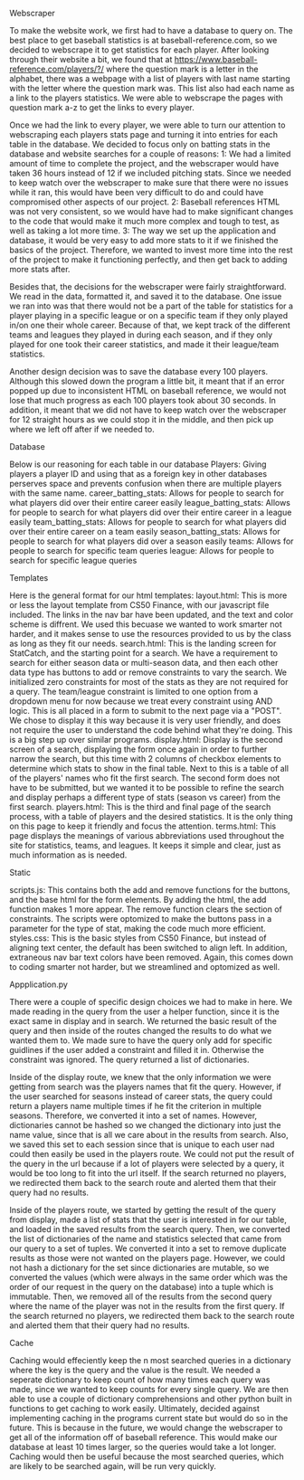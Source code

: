 Webscraper

To make the website work, we first had to have a database to query on. The best place to get baseball statistics is at baseball-reference.com,
so we decided to webscrape it to get statistics for each player. After looking through their website a bit, we found that at https://www.baseball-reference.com/players/?/
where the question mark is a letter in the alphabet, there was a webpage with a list of players with last name starting with the letter where the question mark was. This list
also had each name as a link to the players statistics. We were able to webscrape the pages with question mark a-z to get the links to every player.

Once we had the link to every player, we were able to turn our attention to webscraping each players stats page and turning it into entries for each table in the database.
We decided to focus only on batting stats in the database and website searches for a couple of reasons:
1: We had a limited amount of time to complete the project, and the webscraper would have taken 36 hours instead of 12 if we included pitching stats. Since we needed to keep
watch over the webscraper to make sure that there were no issues while it ran, this would have been very difficult to do and could have compromised other aspects of our project.
2: Baseball references HTML was not very consistent, so we would have had to make significant changes to the code that would make it much more complex and tough to test, as
well as taking a lot more time.
3: The way we set up the application and database, it would be very easy to add more stats to it if we finished the basics of the project. Therefore, we wanted to invest more
time into the rest of the project to make it functioning perfectly, and then get back to adding more stats after.

Besides that, the decisions for the webscraper were fairly straightforward. We read in the data, formatted it, and saved it to the database. One issue we ran into was that
there would not be a part of the table for statistics for a player playing in a specific league or on a specific team if they only played in/on one their whole career. Because of
that, we kept track of the different teams and leagues they played in during each season, and if they only played for one took their career statistics, and made it their league/team
statistics.

Another design decision was to save the database every 100 players. Although this slowed down the program a little bit, it meant that if an error popped up due to inconsistent
HTML on baseball reference, we would not lose that much progress as each 100 players took about 30 seconds. In addition, it meant that we did not have to keep watch over the webscraper
for 12 straight hours as we could stop it in the middle, and then pick up where we left off after if we needed to.



Database

Below is our reasoning for each table in our database
Players: Giving players a player ID and using that as a foreign key in other databases perserves space and prevents confusion when there are multiple players with the same name.
career_batting_stats: Allows for people to search for what players did over their entire career easily
league_batting_stats: Allows for people to search for what players did over their entire career in a league easily
team_batting_stats: Allows for people to search for what players did over their entire career on a team easily
season_batting_stats: Allows for people to search for what players did over a season easily
teams: Allows for people to search for specific team queries
league: Allows for people to search for specific league queries



Templates

Here is the general format for our html templates:
layout.html:    This is more or less the layout template from CS50 Finance, with our javascript file included. The links in the nav bar have been updated, and the text and color scheme is diffrent.
                We used this becuase we wanted to work smarter not harder, and it makes sense to use the resources provided to us by the class as long as they fit our needs.
search.html:    This is the landing screen for StatCatch, and the starting point for a search. We have a requirement to search for either season data or multi-season data, and then each other data
                type has buttons to add or remove constraints to vary the search. We initialized zero constraints for most of the stats as they are not required for a query.
                The team/league constraint is limited to one option from a dropdown menu for now because we treat every constraint using AND logic. This is all placed in a form to submit to the next
                page via a "POST". We chose to display it this way because it is very user friendly, and does not require the user to understand the code behind what they're doing. This is a big step
                up over similar programs.
display.html:   Display is the second screen of a search, displaying the form once again in order to further narrow the search, but this time with 2 columns of checkbox elements to determine which
                stats to show in the final table. Next to this is a table of all of the players' names who fit the first search. The second form does not have to be submitted, but we wanted it to be
                possible to refine the search and display perhaps a different type of stats (season vs career) from the first search.
players.html:   This is the third and final page of the search process, with a table of players and the desired statistics. It is the only thing on this page to keep it friendly and focus the attention.
terms.html:     This page displays the meanings of various abbreviations used throughout the site for statistics, teams, and leagues. It keeps it simple and clear, just as much information as is needed.



Static

scripts.js:     This contains both the add and remove functions for the buttons, and the base html for the form elements. By adding the html, the add function makes 1 more appear. The remove function
                clears the section of constraints. The scripts were optomized to make the buttons pass in a parameter for the type of stat, making the code much more efficient.
styles.css:     This is the basic styles from CS50 Finance, but instead of aligning text center, the default has been switched to align left. In addition, extraneous nav bar text colors have been removed.
                Again, this comes down to coding smarter not harder, but we streamlined and optomized as well.



Appplication.py

There were a couple of specific design choices we had to make in here. We made reading in the query from the user a helper function, since it is the exact same in display
and in search. We returned the basic result of the query and then inside of the routes changed the results to do what we wanted them to. We made sure to have the query only add
for specific guidlines if the user added a constraint and filled it in. Otherwise the constraint was ignored. The query returned a list of dictionaries.

Inside of the display route, we knew that the only information we were getting from search was the players names that fit the query. However, if the user searched for seasons instead of
career stats, the query could return a players name multiple times if he fit the criterion in multiple seasons. Therefore, we converted it into a set of names. However, dictionaries
cannot be hashed so we changed the dictionary into just the name value, since that is all we care about in the results from search. Also, we saved this set to each session since
that is unique to each user nad could then easily be used in the players route. We could not put the result of the query in the url because if a lot of players were selected by a
query, it would be too long to fit into the url itself. If the search returned no players, we redirected them back to the search route and alerted them that their query had no results.

Inside of the players route, we started by getting the result of the query from display, made a list of stats that the user is interested in for our table, and loaded in
the saved results from the search query. Then, we converted the list of dictionaries of the name and statistics selected that came from our query to a set of tuples. We converted
it into a set to remove duplicate results as those were not wanted on the players page. However, we could not hash a dictionary for the set since dictionaries are mutable, so we
converted the values (which were always in the same order which was the order of our request in the query on the database) into a tuple which is immutable. Then, we removed all of
the results from the second query where the name of the player was not in the results from the first query. If the search returned no players, we redirected them back to the search route
and alerted them that their query had no results.



Cache

Caching would effeciently keep the n most searched queries in a dictionary where the key is the query and the value is the result. We needed a seperate dictionary to keep count
of how many times each query was made, since we wanted to keep counts for every single query. We are then able to use a couple of dictionary comprehensions and other python
built in functions to get caching to work easily. Ultimately, decided against implementing caching in the programs current state but would do so in the future. This is because
in the future, we would change the webscraper to get all of the information off of baseball reference. This would make our database at least 10 times larger, so the queries would
take a lot longer. Caching would then be useful because the most searched queries, which are likely to be searched again, will be run very quickly.